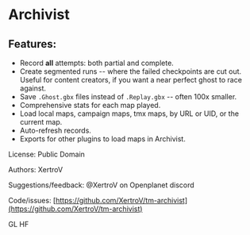 # Archivist

## Features:

- Record **all** attempts: both partial and complete.
- Create segmented runs -- where the failed checkpoints are cut out. Useful for content creators, if you want a near perfect ghost to race against.
- Save `.Ghost.gbx` files instead of `.Replay.gbx` -- often 100x smaller.
- Comprehensive stats for each map played.
- Load local maps, campaign maps, tmx maps, by URL or UID, or the current map.
- Auto-refresh records.
- Exports for other plugins to load maps in Archivist.

License: Public Domain

Authors: XertroV

Suggestions/feedback: @XertroV on Openplanet discord

Code/issues: [https://github.com/XertroV/tm-archivist](https://github.com/XertroV/tm-archivist)

GL HF
